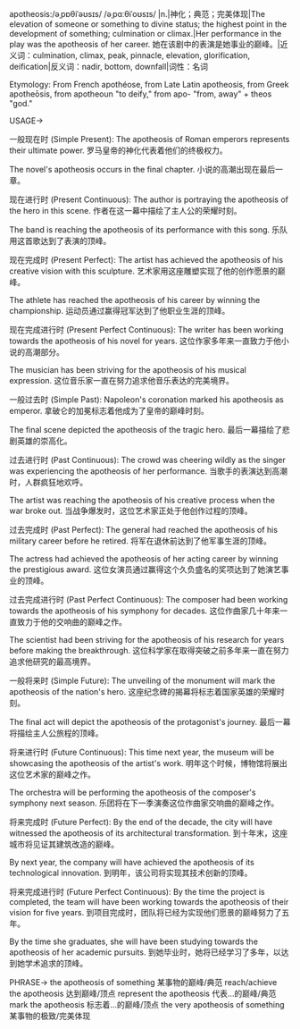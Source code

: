 apotheosis:/əˌpɒθiˈəʊsɪs/ /əˌpɑːθiˈoʊsɪs/
|n.|神化；典范；完美体现|The elevation of someone or something to divine status; the highest point in the development of something; culmination or climax.|Her performance in the play was the apotheosis of her career. 她在该剧中的表演是她事业的巅峰。|近义词：culmination, climax, peak, pinnacle, elevation, glorification, deification|反义词：nadir, bottom, downfall|词性：名词

Etymology:
From French apothéose, from Late Latin apotheosis, from Greek apotheōsis, from apotheoun "to deify," from apo- "from, away" + theos "god."

USAGE->

一般现在时 (Simple Present):
The apotheosis of Roman emperors represents their ultimate power. 罗马皇帝的神化代表着他们的终极权力。

The novel's apotheosis occurs in the final chapter. 小说的高潮出现在最后一章。


现在进行时 (Present Continuous):
The author is portraying the apotheosis of the hero in this scene. 作者在这一幕中描绘了主人公的荣耀时刻。

The band is reaching the apotheosis of its performance with this song. 乐队用这首歌达到了表演的顶峰。


现在完成时 (Present Perfect):
The artist has achieved the apotheosis of his creative vision with this sculpture. 艺术家用这座雕塑实现了他的创作愿景的巅峰。

The athlete has reached the apotheosis of his career by winning the championship. 运动员通过赢得冠军达到了他职业生涯的顶峰。


现在完成进行时 (Present Perfect Continuous):
The writer has been working towards the apotheosis of his novel for years.  这位作家多年来一直致力于他小说的高潮部分。

The musician has been striving for the apotheosis of his musical expression.  这位音乐家一直在努力追求他音乐表达的完美境界。


一般过去时 (Simple Past):
Napoleon's coronation marked his apotheosis as emperor.  拿破仑的加冕标志着他成为了皇帝的巅峰时刻。

The final scene depicted the apotheosis of the tragic hero.  最后一幕描绘了悲剧英雄的崇高化。


过去进行时 (Past Continuous):
The crowd was cheering wildly as the singer was experiencing the apotheosis of her performance.  当歌手的表演达到高潮时，人群疯狂地欢呼。

The artist was reaching the apotheosis of his creative process when the war broke out. 当战争爆发时，这位艺术家正处于他创作过程的顶峰。


过去完成时 (Past Perfect):
The general had reached the apotheosis of his military career before he retired. 将军在退休前达到了他军事生涯的顶峰。

The actress had achieved the apotheosis of her acting career by winning the prestigious award.  这位女演员通过赢得这个久负盛名的奖项达到了她演艺事业的顶峰。


过去完成进行时 (Past Perfect Continuous):
The composer had been working towards the apotheosis of his symphony for decades.  这位作曲家几十年来一直致力于他的交响曲的巅峰之作。

The scientist had been striving for the apotheosis of his research for years before making the breakthrough.  这位科学家在取得突破之前多年来一直在努力追求他研究的最高境界。


一般将来时 (Simple Future):
The unveiling of the monument will mark the apotheosis of the nation's hero.  这座纪念碑的揭幕将标志着国家英雄的荣耀时刻。

The final act will depict the apotheosis of the protagonist's journey.  最后一幕将描绘主人公旅程的顶峰。


将来进行时 (Future Continuous):
This time next year, the museum will be showcasing the apotheosis of the artist's work. 明年这个时候，博物馆将展出这位艺术家的巅峰之作。

The orchestra will be performing the apotheosis of the composer's symphony next season.  乐团将在下一季演奏这位作曲家交响曲的巅峰之作。


将来完成时 (Future Perfect):
By the end of the decade, the city will have witnessed the apotheosis of its architectural transformation.  到十年末，这座城市将见证其建筑改造的巅峰。

By next year, the company will have achieved the apotheosis of its technological innovation.  到明年，该公司将实现其技术创新的顶峰。


将来完成进行时 (Future Perfect Continuous):
By the time the project is completed, the team will have been working towards the apotheosis of their vision for five years.  到项目完成时，团队将已经为实现他们愿景的巅峰努力了五年。

By the time she graduates, she will have been studying towards the apotheosis of her academic pursuits. 到她毕业时，她将已经学习了多年，以达到她学术追求的顶峰。


PHRASE->
the apotheosis of something 某事物的巅峰/典范
reach/achieve the apotheosis 达到巅峰/顶点
represent the apotheosis 代表…的巅峰/典范
mark the apotheosis 标志着…的巅峰/顶点
the very apotheosis of something 某事物的极致/完美体现
